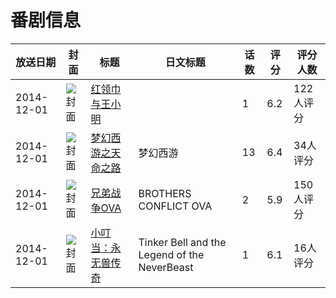 # 番剧信息

|放送日期|封面|标题|日文标题|话数|评分|评分人数|
|---|---|---|---|---|---|---|
|2014-12-01|![封面](https://lain.bgm.tv/pic/cover/c/a6/ef/121126_9115N.jpg)|[红领巾与王小明](https://bangumi.tv/subject/121126)||1|6.2|122人评分|
|2014-12-01|![封面](https://lain.bgm.tv/pic/cover/c/37/95/122019_881D8.jpg)|[梦幻西游之天命之路](https://bangumi.tv/subject/122019)|梦幻西游|13|6.4|34人评分|
|2014-12-01|![封面](https://lain.bgm.tv/pic/cover/c/e8/e5/108916_BSbZv.jpg)|[兄弟战争OVA](https://bangumi.tv/subject/108916)|BROTHERS CONFLICT OVA|2|5.9|150人评分|
|2014-12-01|![封面](https://lain.bgm.tv/pic/cover/c/77/e9/127050_WV084.jpg)|[小叮当：永无兽传奇](https://bangumi.tv/subject/127050)|Tinker Bell and the Legend of the NeverBeast|1|6.1|16人评分|
